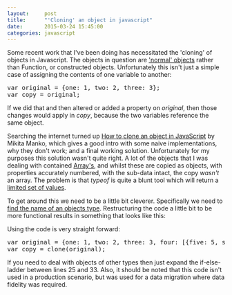 ```yaml
---
layout: 	post
title:  	"'Cloning' an object in javascript"
date:   	2015-03-24 15:45:00
categories: javascript
---
```

Some recent work that I've been doing has necessitated the 'cloning' of objects in Javascript. The objects in question are ['normal' objects][javascript-object-types-mdn] rather than Function, or constructed objects. Unfortunately this isn't just a simple case of assigning the contents of one variable to another:

<pre>var original = {one: 1, two: 2, three: 3};
var copy = original;</pre>

If we did that and then altered or added a property on _original_, then those changes would apply in _copy_, because the two variables reference the same object.

Searching the internet turned up [How to clone an object in JavaScript][clone-object-mikita-manko] by Mikita Manko, which gives a good intro with some naive implementations, why they don't work; and a final working solution. Unfortunately for my purposes this solution wasn't quite right. A lot of the objects that I was dealing with contained [Array's][mdn-array], and whilst these are copied as objects, with properties accurately numbered, with the sub-data intact, the copy _wasn't_ an array. The problem is that _typeof_ is quite a blunt tool which will return a [limited set of values][mdn-typeof].

To get around this we need to be a little bit cleverer. Specifically we need to [find the name of an objects type][stackoverflow-type-name]. Restructuring the code a little bit to be more functional results in something that looks like this:

<script src="https://gist.github.com/steve-codemunkies/78391c10d7b126d76b85.js"></script>

Using the code is very straight forward:

<pre>var original = {one: 1, two: 2, three: 3, four: [{five: 5, six: 6}]};
var copy = clone(original);</pre>

If you need to deal with objects of other types then just expand the if-else-ladder between lines 25 and 33. Also, it should be noted that this code isn't used in a production scenario, but was used for a data migration where data fidelity was required.

[javascript-object-types-mdn]:  https://developer.mozilla.org/en-US/docs/Web/JavaScript/Data_structures#.22Normal.22_objects.2C_and_functions
[clone-object-mikita-manko]:    http://www.mikitamanko.com/blog/2013/05/12/how-to-clone-an-object-in-javascript/
[mdn-array]:                    https://developer.mozilla.org/en-US/docs/Web/JavaScript/Reference/Global_Objects/Array
[mdn-typeof]:                   https://developer.mozilla.org/en-US/docs/Web/JavaScript/Reference/Operators/typeof
[stackoverflow-type-name]:      http://stackoverflow.com/a/332429/747649
